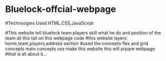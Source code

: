 # Bluelock-offcial-webpage


#Technoogies Used HTML,CSS,JavaScript


#This website tell bluelock team players skill what he do and position of the team all this tall on this webpage code 
#this website layers home,team,players,address section
#used the concepts flex and grid concepts main concepts use make this website this will prpare webpage
#that is all about it...
